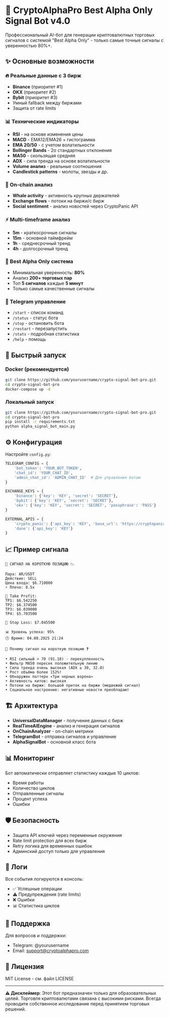 # 🚀 CryptoAlphaPro Best Alpha Only Signal Bot v4.0

Профессиональный AI-бот для генерации криптовалютных торговых сигналов с системой "Best Alpha Only" - только самые точные сигналы с уверенностью 80%+.

## ✨ Основные возможности

### 🔥 Реальные данные с 3 бирж
- **Binance** (приоритет #1)
- **OKX** (приоритет #2) 
- **Bybit** (приоритет #3)
- Умный fallback между биржами
- Защита от rate limits

### 📊 Технические индикаторы
- **RSI** - на основе изменения цены
- **MACD** - EMA12/EMA26 + гистограмма
- **EMA 20/50** - с учетом волатильности
- **Bollinger Bands** - 2σ стандартных отклонения
- **MA50** - скользящая средняя
- **ADX** - сила тренда на основе волатильности
- **Volume анализ** - реальные соотношения
- **Candlestick patterns** - молоты, звезды и др.

### 🔗 On-chain анализ
- **Whale activity** - активность крупных держателей
- **Exchange flows** - потоки на биржи/с бирж
- **Social sentiment** - анализ новостей через CryptoPanic API

### ⚡ Multi-timeframe анализ
- **5m** - краткосрочные сигналы
- **15m** - основной таймфрейм
- **1h** - среднесрочный тренд
- **4h** - долгосрочный тренд

### 🎯 Best Alpha Only система
- Минимальная уверенность: **80%**
- Анализ **200+ торговых пар**
- Топ **5 сигналов** каждые **5 минут**
- Только самые качественные сигналы

### 💬 Telegram управление
- `/start` - список команд
- `/status` - статус бота
- `/stop` - остановить бота
- `/restart` - перезапустить
- `/stats` - подробная статистика
- `/help` - помощь

## 🚀 Быстрый запуск

### Docker (рекомендуется)

```bash
git clone https://github.com/yourusername/crypto-signal-bot-pro.git
cd crypto-signal-bot-pro
docker-compose up -d
```

### Локальный запуск

```bash
git clone https://github.com/yourusername/crypto-signal-bot-pro.git
cd crypto-signal-bot-pro
pip install -r requirements.txt
python alpha_signal_bot_main.py
```

## ⚙️ Конфигурация

Настройте `config.py`:

```python
TELEGRAM_CONFIG = {
    'bot_token': 'YOUR_BOT_TOKEN',
    'chat_id': 'YOUR_CHAT_ID',
    'admin_chat_id': 'ADMIN_CHAT_ID'  # Для управления ботом
}

EXCHANGE_KEYS = {
    'binance': {'key': 'KEY', 'secret': 'SECRET'},
    'bybit': {'key': 'KEY', 'secret': 'SECRET'},
    'okx': {'key': 'KEY', 'secret': 'SECRET', 'passphrase': 'PASS'}
}

EXTERNAL_APIS = {
    'crypto_panic': {'api_key': 'KEY', 'base_url': 'https://cryptopanic.com/api/v1'},
    'dune': {'api_key': 'KEY'}
}
```

## 📈 Пример сигнала

```
🚨 СИГНАЛ НА КОРОТКУЮ ПОЗИЦИЮ 📉

Пара: AR/USDT
Действие: SELL
Цена входа: $6.710000
⚡ Плечо: 8.5x

🎯 Take Profit:
TP1: $6.542250
TP2: $6.374500
TP3: $6.039000
TP4: $5.703500

🛑 Stop Loss: $7.045500

📊 Уровень успеха: 95%
🕒 Время: 04.08.2025 21:24

🔎 Почему сигнал на короткую позицию ❓

• RSI сильный > 70 (91.18) - перекупленность
• Фильтр MA50 пересек положительную линию
• Сила тренда очень высокая (ADX ≥ 30, 32.0)
• Рост объёма более 152%!
• Обнаружен паттерн «Три черных ворона»
• Активность китов: высокая
• Потоки на биржи: большой приток на биржи (медвежий сигнал)
• Социальное настроение: негативные новости преобладают
```

## 🏗️ Архитектура

- **UniversalDataManager** - получение данных с бирж
- **RealTimeAIEngine** - анализ и генерация сигналов
- **OnChainAnalyzer** - on-chain метрики
- **TelegramBot** - отправка сигналов и управление
- **AlphaSignalBot** - основной класс бота

## 📊 Мониторинг

Бот автоматически отправляет статистику каждые 10 циклов:
- Время работы
- Количество циклов
- Отправленные сигналы
- Процент успеха
- Ошибки

## 🛡️ Безопасность

- Защита API ключей через переменные окружения
- Rate limit protection для всех бирж
- Retry логика для временных ошибок
- Админский доступ только для управления

## 📝 Логи

Все события логируются в консоль:
- ✅ Успешные операции
- ⚠️ Предупреждения (rate limits)
- ❌ Ошибки
- 📊 Статистика циклов

## 🤝 Поддержка

Для вопросов и поддержки:
- Telegram: @yourusername
- Email: support@cryptoalphapro.com

## 📄 Лицензия

MIT License - см. файл LICENSE

---

**⚠️ Дисклеймер**: Этот бот предназначен только для образовательных целей. Торговля криптовалютами связана с высокими рисками. Всегда проводите собственное исследование перед принятием торговых решений. 